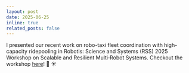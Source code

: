 ```yaml
---
layout: post
date: 2025-06-25
inline: true
related_posts: false
---
```


I presented our recent work on robo-taxi fleet coordination with high-capacity ridepooling in Robotis: Science and Systems (RSS) 2025 Workshop on Scalable and Resilient Multi‑Robot Systems. Checkout the workshop [here](https://mrs-workshop.github.io/rss25/)! :palm_tree: :sunny:
